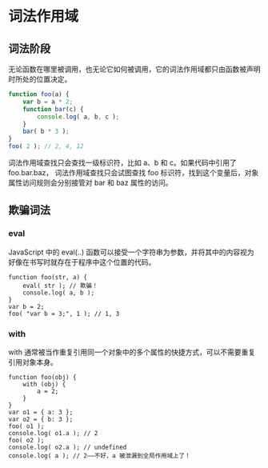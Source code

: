 # 词法作用域

## 词法阶段

无论函数在哪里被调用，也无论它如何被调用，它的词法作用域都只由函数被声明时所处的位置决定。

```javascript
function foo(a) {
	var b = a * 2;
	function bar(c) { 
        console.log( a, b, c ); 
    }
    bar( b * 3 ); 
}
foo( 2 ); // 2, 4, 12
```

词法作用域查找只会查找一级标识符，比如 a、b 和 c。如果代码中引用了 foo.bar.baz， 词法作用域查找只会试图查找 foo 标识符，找到这个变量后，对象属性访问规则会分别接管对 bar 和 baz 属性的访问。

## 欺骗词法

### eval

JavaScript 中的 eval(..) 函数可以接受一个字符串为参数，并将其中的内容视为好像在书写时就存在于程序中这个位置的代码。

```
function foo(str, a) { 
    eval( str ); // 欺骗！ 
    console.log( a, b ); 
}
var b = 2; 
foo( "var b = 3;", 1 ); // 1, 3
```

### with 

with 通常被当作重复引用同一个对象中的多个属性的快捷方式，可以不需要重复引用对象本身。

```
function foo(obj) {
	with (obj) { 
		a = 2; 
	} 
}
var o1 = { a: 3 };
var o2 = { b: 3 };
foo( o1 ); 
console.log( o1.a ); // 2 
foo( o2 ); 
console.log( o2.a ); // undefined 
console.log( a ); // 2——不好，a 被泄漏到全局作用域上了！
```

